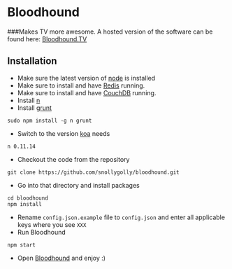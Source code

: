 # Bloodhound
###Makes TV more awesome.
A hosted version of the software can be found here: [Bloodhound.TV](http://bloodhound.tv)

## Installation
- Make sure the latest version of [node](http://nodejs.org/) is installed
- Make sure to install and have [Redis](http://redis.io/) running.
- Make sure to install and have [CouchDB](http://couchdb.apache.org/) running.
- Install [n](https://www.npmjs.com/package/n)
- Install [grunt](http://gruntjs.com/)
```
sudo npm install -g n grunt
```
- Switch to the version [koa](http://koajs.com/) needs

```
n 0.11.14
```
- Checkout the code from the repository

```
git clone https://github.com/snollygolly/bloodhound.git
```
- Go into that directory and install packages

```
cd bloodhound
npm install
```
- Rename ```config.json.example``` file to ```config.json``` and enter all applicable keys where you see ```XXX```
- Run Bloodhound

```
npm start
```
- Open [Bloodhound](http://127.0.0.1:3000) and enjoy :)
